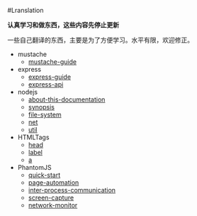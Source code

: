 #Lranslation

__认真学习和做东西，这些内容先停止更新__

一些自己翻译的东西，主要是为了方便学习。水平有限，欢迎修正。

* mustache  
   * [mustache-guide](https://github.com/poppinlp/Lranslation/blob/master/mustache/mustache-guide.md)
* express
   * [express-guide](https://github.com/poppinlp/Lranslation/blob/master/express/express-guide.md)
   * [express-api](https://github.com/poppinlp/Lranslation/blob/master/express/express-api.md)
* nodejs  
   * [about-this-documentation](https://github.com/poppinlp/Lranslation/blob/master/nodejs/about-this-documentation.md)
   * [synopsis](https://github.com/poppinlp/Lranslation/blob/master/nodejs/synopsis.md)
   * [file-system](https://github.com/poppinlp/Lranslation/blob/master/nodejs/file-system.md)
   * [net](https://github.com/poppinlp/Lranslation/blob/master/nodejs/net.md)
   * [util](https://github.com/poppinlp/Lranslation/blob/master/nodejs/util.md)
* HTMLTags
   * [head](https://github.com/poppinlp/Lranslation/blob/master/HTMLTags/head.md)
   * [label](https://github.com/poppinlp/Lranslation/blob/master/HTMLTags/label.md)
   * [a](https://github.com/poppinlp/Lranslation/blob/master/HTMLTags/a.md)
* PhantomJS
   * [quick-start](https://github.com/poppinlp/Lranslation/blob/master/phantomJS/quick-start.md)
   * [page-automation](https://github.com/poppinlp/Lranslation/edit/master/phantomJS/page-automation.md)
   * [inter-process-communication](https://github.com/poppinlp/Lranslation/edit/master/phantomJS/inter-process-communication.md)
   * [screen-capture](https://github.com/poppinlp/Lranslation/edit/master/phantomJS/screen-capture.md)
   * [network-monitor](https://github.com/poppinlp/Lranslation/edit/master/phantomJS/network-monitor.md)
